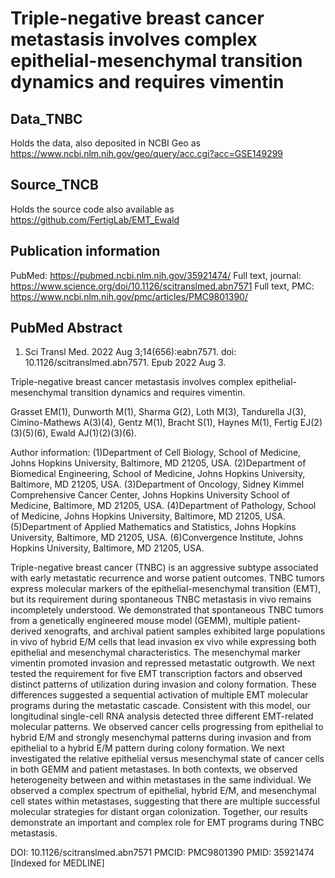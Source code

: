 # Triple-negative breast cancer metastasis involves complex epithelial-mesenchymal transition dynamics and requires vimentin
## Data_TNBC
Holds the data, also deposited in NCBI Geo as
https://www.ncbi.nlm.nih.gov/geo/query/acc.cgi?acc=GSE149299
## Source_TNCB
Holds the source code also available as
https://github.com/FertigLab/EMT_Ewald
## Publication information
PubMed: https://pubmed.ncbi.nlm.nih.gov/35921474/
Full text, journal:
https://www.science.org/doi/10.1126/scitranslmed.abn7571
Full text, PMC:
https://www.ncbi.nlm.nih.gov/pmc/articles/PMC9801390/
## PubMed Abstract
1. Sci Transl Med. 2022 Aug 3;14(656):eabn7571. doi: 10.1126/scitranslmed.abn7571. 
Epub 2022 Aug 3.

Triple-negative breast cancer metastasis involves complex epithelial-mesenchymal 
transition dynamics and requires vimentin.

Grasset EM(1), Dunworth M(1), Sharma G(2), Loth M(3), Tandurella J(3), 
Cimino-Mathews A(3)(4), Gentz M(1), Bracht S(1), Haynes M(1), Fertig 
EJ(2)(3)(5)(6), Ewald AJ(1)(2)(3)(6).

Author information:
(1)Department of Cell Biology, School of Medicine, Johns Hopkins University, 
Baltimore, MD 21205, USA.
(2)Department of Biomedical Engineering, School of Medicine, Johns Hopkins 
University, Baltimore, MD 21205, USA.
(3)Department of Oncology, Sidney Kimmel Comprehensive Cancer Center, Johns 
Hopkins University School of Medicine, Baltimore, MD 21205, USA.
(4)Department of Pathology, School of Medicine, Johns Hopkins University, 
Baltimore, MD 21205, USA.
(5)Department of Applied Mathematics and Statistics, Johns Hopkins University, 
Baltimore, MD 21205, USA.
(6)Convergence Institute, Johns Hopkins University, Baltimore, MD 21205, USA.

Triple-negative breast cancer (TNBC) is an aggressive subtype associated with 
early metastatic recurrence and worse patient outcomes. TNBC tumors express 
molecular markers of the epithelial-mesenchymal transition (EMT), but its 
requirement during spontaneous TNBC metastasis in vivo remains incompletely 
understood. We demonstrated that spontaneous TNBC tumors from a genetically 
engineered mouse model (GEMM), multiple patient-derived xenografts, and archival 
patient samples exhibited large populations in vivo of hybrid E/M cells that 
lead invasion ex vivo while expressing both epithelial and mesenchymal 
characteristics. The mesenchymal marker vimentin promoted invasion and repressed 
metastatic outgrowth. We next tested the requirement for five EMT transcription 
factors and observed distinct patterns of utilization during invasion and colony 
formation. These differences suggested a sequential activation of multiple EMT 
molecular programs during the metastatic cascade. Consistent with this model, 
our longitudinal single-cell RNA analysis detected three different EMT-related 
molecular patterns. We observed cancer cells progressing from epithelial to 
hybrid E/M and strongly mesenchymal patterns during invasion and from epithelial 
to a hybrid E/M pattern during colony formation. We next investigated the 
relative epithelial versus mesenchymal state of cancer cells in both GEMM and 
patient metastases. In both contexts, we observed heterogeneity between and 
within metastases in the same individual. We observed a complex spectrum of 
epithelial, hybrid E/M, and mesenchymal cell states within metastases, 
suggesting that there are multiple successful molecular strategies for distant 
organ colonization. Together, our results demonstrate an important and complex 
role for EMT programs during TNBC metastasis.

DOI: 10.1126/scitranslmed.abn7571
PMCID: PMC9801390
PMID: 35921474 [Indexed for MEDLINE]
